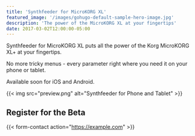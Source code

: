 ```yaml
---
title: 'Synthfeeder for MicroKORG XL'
featured_image: '/images/gohugo-default-sample-hero-image.jpg'
description: 'The power of the MicroKORG XL at your fingertips'
date: 2017-03-02T12:00:00-05:00
---
```


Synthfeeder for MicroKORG XL puts all the power of the Korg MicroKORG XL+ at your fingertips.

No more tricky menus - every parameter right where you need it on your phone or tablet.

Available soon for iOS and Android.

{{< img src="preview.png" alt="Synthfeeder for Phone and Tablet" >}}

## Register for the Beta

{{< form-contact action="https://example.com"  >}}
